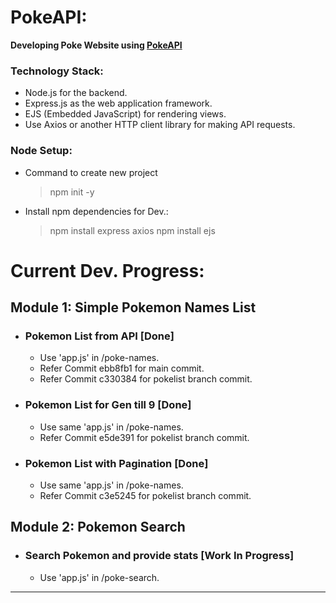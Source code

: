 # PokeAPI:

**Developing Poke Website using [PokeAPI](https://pokeapi.co/api/v2/pokemon)**  

### Technology Stack:
- Node.js for the backend.
- Express.js as the web application framework.
- EJS (Embedded JavaScript) for rendering views.
- Use Axios or another HTTP client library for making API requests.  

### Node Setup: 
- Command to create new project
    > npm init -y

- Install npm dependencies for Dev.:  
    > npm install express axios
    > npm install ejs  

### 

# Current Dev. Progress:

## Module 1: Simple Pokemon Names List
- ### Pokemon List from API [Done]
    - Use 'app.js' in /poke-names.
    - Refer Commit ebb8fb1 for main commit.
    - Refer Commit c330384 for pokelist branch commit.  

- ### Pokemon List for Gen till 9 [Done]  
    - Use same 'app.js' in /poke-names.
    - Refer Commit e5de391 for pokelist branch commit.

- ### Pokemon List with Pagination [Done]  
    - Use same 'app.js' in /poke-names.
    - Refer Commit c3e5245 for pokelist branch commit.

## Module 2: Pokemon Search
- ### Search Pokemon and provide stats [Work In Progress]
    - Use 'app.js' in /poke-search.


---
